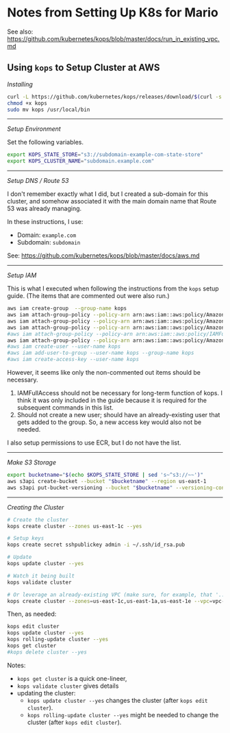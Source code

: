 # Notes from Setting Up K8s for Mario

See also: https://github.com/kubernetes/kops/blob/master/docs/run_in_existing_vpc.md

## Using `kops` to Setup Cluster at AWS

_Installing_

```sh
curl -L https://github.com/kubernetes/kops/releases/download/$(curl -s https://api.github.com/repos/kubernetes/kops/releases/latest | jq -r '.tag_name')/kops-linux-amd64 > kops
chmod +x kops
sudo mv kops /usr/local/bin
```

-------------------------------------------------------------------------------

_Setup Environment_

Set the following variables.

```sh
export KOPS_STATE_STORE="s3://subdomain-example-com-state-store"
export KOPS_CLUSTER_NAME="subdomain.example.com"
```

-------------------------------------------------------------------------------

_Setup DNS / Route 53_

I don't remember exactly what I did, but I created a sub-domain for this cluster, and somehow
associated it with the main domain name that Route 53 was already managing.

In these instructions, I use:

* Domain: `example.com`
* Subdomain: `subdomain`

See: https://github.com/kubernetes/kops/blob/master/docs/aws.md

-------------------------------------------------------------------------------

_Setup IAM_

This is what I executed when following the instructions from the `kops` setup guide. (The items
that are commented out were also run.)

```sh
aws iam create-group  --group-name kops
aws iam attach-group-policy --policy-arn arn:aws:iam::aws:policy/AmazonEC2FullAccess --group-name kops
aws iam attach-group-policy --policy-arn arn:aws:iam::aws:policy/AmazonRoute53FullAccess --group-name kops
aws iam attach-group-policy --policy-arn arn:aws:iam::aws:policy/AmazonS3FullAccess --group-name kops
#aws iam attach-group-policy --policy-arn arn:aws:iam::aws:policy/IAMFullAccess --group-name kops
aws iam attach-group-policy --policy-arn arn:aws:iam::aws:policy/AmazonVPCFullAccess --group-name kops
#aws iam create-user --user-name kops
#aws iam add-user-to-group --user-name kops --group-name kops
#aws iam create-access-key --user-name kops
```

However, it seems like only the non-commented out items should be necessary.

1. IAMFullAccess should not be necessary for long-term function of kops. I think it was only
   included in the guide because it is required for the subsequent commands in this list.
2. Should not create a new user; should have an already-existing user that gets added to the
   group. So, a new access key would also not be needed.

I also setup permissions to use ECR, but I do not have the list.

-------------------------------------------------------------------------------

_Make S3 Storage_

```sh
export bucketname="$(echo $KOPS_STATE_STORE | sed 's~^s3://~~')"
aws s3api create-bucket --bucket "$bucketname" --region us-east-1
aws s3api put-bucket-versioning --bucket "$bucketname" --versioning-configuration Status=Enabled
```

-------------------------------------------------------------------------------

_Creating the Cluster_

```sh
# Create the cluster
kops create cluster --zones us-east-1c --yes

# Setup keys
kops create secret sshpublickey admin -i ~/.ssh/id_rsa.pub

# Update
kops update cluster --yes

# Watch it being built
kops validate cluster
```

```sh
# Or leverage an already-existing VPC (make sure, for example, that '...1c' is the first zone for the master to be in that subnet)
kops create cluster --zones=us-east-1c,us-east-1a,us-east-1e --vpc=vpc-123abc --subnets=subnet-123abc,subnet-456def,subnet-789ghi
```

Then, as needed:

```sh
kops edit cluster
kops update cluster --yes
kops rolling-update cluster --yes
kops get cluster
#kops delete cluster --yes
```

Notes:

* `kops get cluster` is a quick one-lineer,
* `kops validate cluster` gives details
* updating the cluster:
  * `kops update cluster --yes` changes the cluster (after `kops edit cluster`).
  * `kops rolling-update cluster --yes` might be needed to change the cluster (after `kops edit cluster`).
